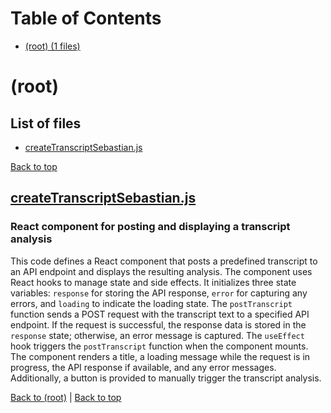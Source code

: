 # Table of Contents

- [(root) (1 files)](#root)
# (root)

## List of files

- [createTranscriptSebastian.js](#createtranscriptsebastianjs)

[Back to top](#table-of-contents)

## [createTranscriptSebastian.js](createTranscriptSebastian.js)

### React component for posting and displaying a transcript analysis

This code defines a React component that posts a predefined transcript to an API endpoint and displays the resulting analysis. The component uses React hooks to manage state and side effects. It initializes three state variables: `response` for storing the API response, `error` for capturing any errors, and `loading` to indicate the loading state. The `postTranscript` function sends a POST request with the transcript text to a specified API endpoint. If the request is successful, the response data is stored in the `response` state; otherwise, an error message is captured. The `useEffect` hook triggers the `postTranscript` function when the component mounts. The component renders a title, a loading message while the request is in progress, the API response if available, and any error messages. Additionally, a button is provided to manually trigger the transcript analysis.

[Back to (root)](#root) | [Back to top](#table-of-contents)

